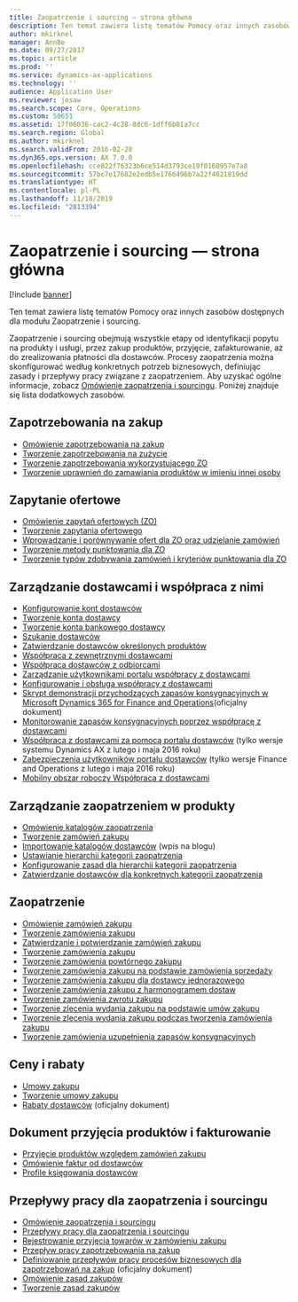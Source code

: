 ```yaml
---
title: Zaopatrzenie i sourcing — strona główna
description: Ten temat zawiera listę tematów Pomocy oraz innych zasobów dostępnych dla modułu Zaopatrzenie i sourcing.
author: mkirknel
manager: AnnBe
ms.date: 09/27/2017
ms.topic: article
ms.prod: ''
ms.service: dynamics-ax-applications
ms.technology: ''
audience: Application User
ms.reviewer: josaw
ms.search.scope: Core, Operations
ms.custom: 50651
ms.assetid: 17f06036-cac2-4c28-8dc6-1dff6b81a7cc
ms.search.region: Global
ms.author: mkirknel
ms.search.validFrom: 2016-02-28
ms.dyn365.ops.version: AX 7.0.0
ms.openlocfilehash: cce822f76323b6ce514d3793ce19f0160957e7a8
ms.sourcegitcommit: 57bc7e17682e2edb5e1766496b7a22f4621819dd
ms.translationtype: HT
ms.contentlocale: pl-PL
ms.lasthandoff: 11/18/2019
ms.locfileid: "2813394"
---
```

# <a name="procurement-and-sourcing-home-page"></a>Zaopatrzenie i sourcing — strona główna

[!include [banner](../includes/banner.md)]

Ten temat zawiera listę tematów Pomocy oraz innych zasobów dostępnych dla modułu Zaopatrzenie i sourcing.

Zaopatrzenie i sourcing obejmują wszystkie etapy od identyfikacji popytu na produkty i usługi, przez zakup produktów, przyjęcie, zafakturowanie, aż do zrealizowania płatności dla dostawców. Procesy zaopatrzenia można skonfigurować według konkretnych potrzeb biznesowych, definiując zasady i przepływy pracy związane z zaopatrzeniem. Aby uzyskać ogólne informacje, zobacz [Omówienie zaopatrzenia i sourcingu](procurement-sourcing-overview.md). Poniżej znajduje się lista dodatkowych zasobów.

## <a name="purchase-requisitions"></a>Zapotrzebowania na zakup
-   [Omówienie zapotrzebowania na zakup](purchase-requisitions-overview.md)
-   [Tworzenie zapotrzebowania na zużycie](tasks/create-requisition-consumption.md)
-   [Tworzenie zapotrzebowania wykorzystującego ZO](tasks/create-requisition-uses-rfq.md)
-   [Tworzenie uprawnień do zamawiania produktów w imieniu innej osoby](tasks/set-up-permissions-ordering-products.md)

## <a name="requests-for-quotation"></a>Zapytanie ofertowe
-   [Omówienie zapytań ofertowych (ZO)](request-quotations.md)
-   [Tworzenie zapytania ofertowego](tasks/create-request-quotation.md)
-   [Wprowadzanie i porównywanie ofert dla ZO oraz udzielanie zamówień](tasks/enter-compare-rfq-bids-award-contracts.md)
-   [Tworzenie metody punktowania dla ZO](tasks/create-scoring-method-rfqs.md)
-   [Tworzenie typów zdobywania zamówień i kryteriów punktowania dla ZO](tasks/create-solicitation-types-scoring-criteria-rfqs.md)

## <a name="vendor-management-and-collaboration"></a>Zarządzanie dostawcami i współpraca z nimi
-   [Konfigurowanie kont dostawców](set-up-vendor-accounts.md)
-   [Tworzenie konta dostawcy](tasks/create-vendor-account.md)
-   [Tworzenie konta bankowego dostawcy](tasks/create-vendor-bank-account.md)
-   [Szukanie dostawców](tasks/search-vendors.md)
-   [Zatwierdzanie dostawców określonych produktów](tasks/approve-vendors-specific-products.md)
-   [Współpraca z zewnętrznymi dostawcami](vendor-collaboration-work-external-vendors.md)
-   [Współpraca dostawców z odbiorcami](vendor-collaboration-work-customers-dynamics-365-operations.md)
-   [Zarządzanie użytkownikami portalu współpracy z dostawcami](manage-vendor-collaboration-users.md)
-   [Konfigurowanie i obsługa współpracy z dostawcami](set-up-maintain-vendor-collaboration.md)
-   [Skrypt demonstracji przychodzących zapasów konsygnacyjnych w Microsoft Dynamics 365 for Finance and Operations](https://mbs.microsoft.com/customersource/northamerica/AX/learning/documentation/white-papers/InboundConsignmentInventoryDemoScriptDynamics365Operations)(oficjalny dokument)
-   [Monitorowanie zapasów konsygnacyjnych poprzez współpracę z dostawcami](../inventory/tasks/monitor-consignment-inventory-vendor-collaboration.md)
-   [Współpraca z dostawcami za pomocą portalu dostawców](collaborate-vendors-vendor-portal.md) (tylko wersje systemu Dynamics AX z lutego i maja 2016 roku)
-   [Zabezpieczenia użytkowników portalu dostawców](configure-security-vendor-portal-users.md) (tylko wersje Finance and Operations z lutego i maja 2016 roku)
-   [Mobilny obszar roboczy Współpraca z dostawcami](vendor-collaboration-mobile-workspace.md)

## <a name="procurement-product-management"></a>Zarządzanie zaopatrzeniem w produkty
-   [Omówienie katalogów zaopatrzenia](procurement-catalogs.md)
-   [Tworzenie zamówień zakupu](tasks/create-procurement-catalog.md)
-   [Importowanie katalogów dostawców](https://blogs.msdn.microsoft.com/dynamicsaxscm/2016/05/25/vendor-catalogs-in-dynamics-ax/) (wpis na blogu)
-   [Ustawianie hierarchii kategorii zaopatrzenia](tasks/set-up-procurement-category-hierarchy.md)
-   [Konfigurowanie zasad dla hierarchii kategorii zaopatrzenia](tasks/set-up-policies-procurement-category-hierarchies.md)
-   [Zatwierdzanie dostawców dla konkretnych kategorii zaopatrzenia](tasks/approve-vendors-specific-procurement-categories.md)

## <a name="procurement"></a>Zaopatrzenie
-   [Omówienie zamówień zakupu](purchase-order-overview.md)
-   [Tworzenie zamówienia zakupu](purchase-order-creation.md)
-   [Zatwierdzanie i potwierdzanie zamówień zakupu](purchase-order-approval-confirmation.md)
-   [Tworzenie zamówienia zakupu](tasks/create-purchase-order.md)
-   [Tworzenie zamówienia powtórnego zakupu](tasks/create-repeat-purchase-order.md)
-   [Tworzenie zamówienia zakupu na podstawie zamówienia sprzedaży](../sales-marketing/tasks/create-purchase-order-sales-order.md)
-   [Tworzenie zamówienia zakupu dla dostawcy jednorazowego](tasks/create-purchase-order-one-time-supplier.md)
-   [Tworzenie zamówienia zakupu z harmonogramem dostaw](tasks/create-purchase-order-delivery-schedule.md)
-   [Tworzenie zamówienia zwrotu zakupu](tasks/create-purchase-return-order.md)
-   [Tworzenie zlecenia wydania zakupu na podstawie umów zakupu](tasks/create-purchase-release-order-purchase-agreement.md)
-   [Tworzenie zlecenia wydania zakupu podczas tworzenia zamówienia zakupu](tasks/create-purchase-release-order-creating-purchase-order.md)
-   [Tworzenie zamówienia uzupełnienia zapasów konsygnacyjnych](../inventory/tasks/create-consignment-replenishment-order.md)

## <a name="prices-and-discounts"></a>Ceny i rabaty
-   [Umowy zakupu](purchase-agreements.md)
-   [Tworzenie umowy zakupu](tasks/create-purchase-agreement.md)
-   [Rabaty dostawców](https://mbs.microsoft.com/customersource/northamerica/AX/learning/documentation/white-papers/Vendor_rebates) (oficjalny dokument)

## <a name="product-receipt-and-invoicing"></a>Dokument przyjęcia produktów i fakturowanie
-   [Przyjęcie produktów względem zamówień zakupu](product-receipt-against-purchase-orders.md)
-   [Omówienie faktur od dostawców](../../financials/accounts-payable/vendor-invoices-overview.md)
-   [Profile księgowania dostawców](../../financials/accounts-payable/vendor-posting-profiles.md)

## <a name="procurement-and-sourcing-workflows"></a>Przepływy pracy dla zaopatrzenia i sourcingu
-   [Omówienie zaopatrzenia i sourcingu](procurement-sourcing-overview.md)
-   [Przepływy pracy dla zaopatrzenia i sourcingu](procurement-sourcing-workflows.md)
-   [Rejestrowanie przyjęcia towarów w zamówieniu zakupu](tasks/record-receipt-goods-purchase-order.md)
-   [Przepływ pracy zapotrzebowania na zakup](purchase-requisitions-workflow.md)
-   [Definiowanie przepływów pracy procesów biznesowych dla zapotrzebowań na zakup](https://mbs.microsoft.com/customersource/Global/AX/learning/documentation/white-papers/Defining_business_process_workflows_for_purchase_requisitions) (oficjalny dokument)
-   [Omówienie zasad zakupów](purchase-policies.md)
-   [Tworzenie zasad zakupów](tasks/create-purchasing-policies.md)



